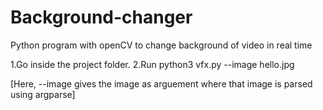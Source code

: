 # Background-changer
Python program with openCV to change background of video in real time

1.Go inside the project folder.
2.Run python3 vfx.py --image hello.jpg

[Here, --image gives the image as arguement where that image is parsed using argparse]
